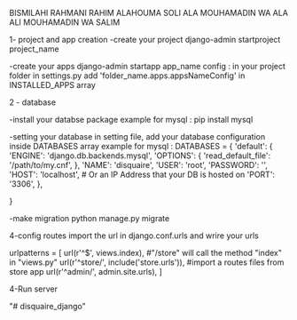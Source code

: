 BISMILAHI RAHMANI RAHIM
ALAHOUMA SOLI ALA MOUHAMADIN WA ALA ALI MOUHAMADIN WA SALIM

1- project and app creation
-create your project 
django-admin startproject project_name

-create your apps 
django-admin startapp app_name
    config : in your project folder
        in settings.py  add 'folder_name.apps.appsNameConfig' in INSTALLED_APPS array

2 - database

-install your databse package 
example for mysql : 
pip install mysql

-setting your database
in setting file, add your database configuration inside DATABASES array
example for mysql : 
DATABASES = {
     'default': {
        'ENGINE': 'django.db.backends.mysql',
        'OPTIONS': {
            'read_default_file': '/path/to/my.cnf',
        },
        'NAME': 'disquaire',
        'USER': 'root',
        'PASSWORD': '',
        'HOST': 'localhost',   # Or an IP Address that your DB is hosted on
        'PORT': '3306',
    },
    
} 


-make migration
python manage.py migrate


4-config routes
import the url in django.conf.urls and wrire your urls

urlpatterns = [
    url(r'^$', views.index), #"/store" will call the method "index" in "views.py"
    url(r'^store/', include('store.urls')), #import a routes files from store app
    url(r'^admin/', admin.site.urls),
]


4-Run server 

"# disquaire_django" 
